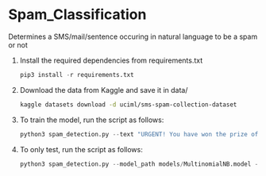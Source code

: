 # Spam_Classification
Determines a SMS/mail/sentence occuring in natural language to be a spam or not

1. Install the required dependencies from requirements.txt
    ```python
    pip3 install -r requirements.txt

2. Download the data from Kaggle and save it in data/
    ```bash
    kaggle datasets download -d uciml/sms-spam-collection-dataset
    ```

3. To train the model, run the script as follows:
    ```python
    python3 spam_detection.py --text "URGENT! You have won the prize of a million dollars" --train True --data_path data/spam.csv --model_type MultinomialNB
    ```

4. To only test, run the script as follows:
    ```python
    python3 spam_detection.py --model_path models/MultinomialNB.model --text "URGENT! You have won the prize of a million dollars"
    ```